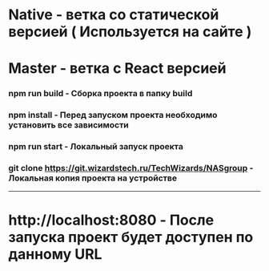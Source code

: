 # Native - ветка со статической версией ( Используется на сайте )
# Master - ветка с React версией

### npm run build - Сборка проекта в папку build
### npm install - Перед запуском проекта необходимо установить все зависимости
### npm run start - Локальный запуск проекта
### git clone https://git.wizardstech.ru/TechWizards/NASgroup - Локальная копия проекта на устройстве
____________________

# http://localhost:8080 - После запуска проект будет доступен по данному URL